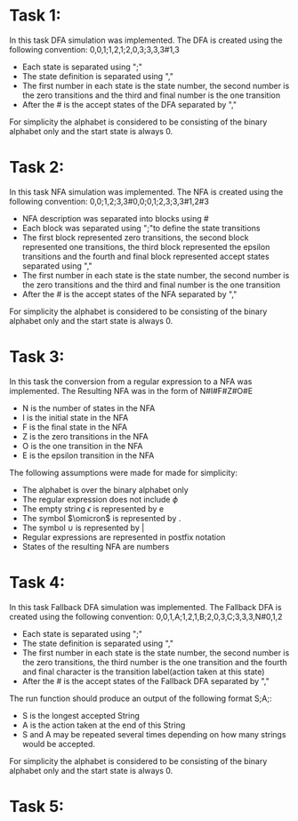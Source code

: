 # Task 1:
In this task DFA simulation was implemented.
The DFA is created using the following convention:
0,0,1;1,2,1;2,0,3;3,3,3#1,3
- Each state is separated using ";"  
- The state definition is separated using ","
- The first number in each state is the state number, the second number is the zero transitions and the third and final number is the one transition 
- After the # is the accept states of the DFA separated by ","

For simplicity the alphabet is considered to be consisting of the binary alphabet only and the start state is always 0.


# Task 2:
In this task NFA simulation was implemented.
The NFA is created using the following convention:
0,0;1,2;3,3#0,0;0,1;2,3;3,3#1,2#3
- NFA description was separated into blocks using #
- Each block was separated using ";"to define the state transitions
- The first block represented zero transitions, the second block represented one transitions, the third block represented the epsilon transitions and the fourth and final block represented accept states separated using ","
- The first number in each state is the state number, the second number is the zero transitions and the third and final number is the one transition 
- After the # is the accept states of the NFA separated by ","

For simplicity the alphabet is considered to be consisting of the binary alphabet only and the start state is always 0.
# Task 3:
In this task the conversion from a regular expression to a NFA was implemented.
The Resulting NFA  was in the form of  N#I#F#Z#O#E
- N is the number of states in the NFA
- I is the initial  state in the NFA
- F is the final state in the NFA
- Z is the zero transitions in the NFA
- O is the one transition in the NFA
- E is the epsilon transition in the NFA

The following assumptions were made for made for simplicity:
- The alphabet is over the binary alphabet only 
- The regular expression does not include $\phi$
- The empty string $\epsilon$ is represented by e
- The symbol $\omicron$ is represented by .
- The symbol $\cup$ is represented by |
- Regular expressions are represented in postfix notation
- States of the resulting NFA are numbers
# Task 4:
In this task Fallback DFA simulation was implemented.
The Fallback DFA is created using the following convention:
0,0,1,A;1,2,1,B;2,0,3,C;3,3,3,N#0,1,2
- Each state is separated using ";"  
- The state definition is separated using ","
- The first number in each state is the state number, the second number is the zero transitions, the third number is the one transition and the fourth and final character is the transition label(action taken at this state)
- After the # is the accept states of the Fallback DFA separated by ","

The run function should produce an output of the following format S;A;:
- S is the longest accepted String 
- A is the action taken at the end of this String
- S and A may be repeated several times depending on how many strings would be accepted.

For simplicity the alphabet is considered to be consisting of the binary alphabet only and the start state is always 0.
# Task 5: